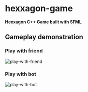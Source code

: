 # hexxagon-game
**Hexxagon C++ Game built with SFML**
## Gameplay demonstration

### Play with friend
![play-with-friend](https://github.com/vkalash/hexxagon-game/assets/115354889/5892385d-5e65-4135-b36c-9ea4c2a7c3f6)

### Play with bot
![play-with-bot](https://github.com/vkalash/hexxagon-game/assets/115354889/b21621db-2928-4bca-a585-b7c397cc942b)
